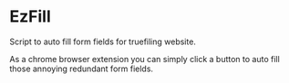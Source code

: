 # EzFill
Script to auto fill form fields for truefiling website.

As a chrome browser extension you can simply click a button to auto fill those annoying redundant form fields.  
